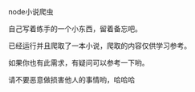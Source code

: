 node小说爬虫

自己写着练手的一个小东西，留着备忘吧。

已经运行并且爬取了一本小说，爬取的内容仅供学习参考。

如果你也有此需求，有疑问可以参考一下哟。

请不要恶意做损害他人的事情哟，哈哈哈
